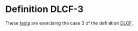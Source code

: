 # Definition DLCF-3

These [tests](.) are exercising the case 3 of the definition [DLCF](../dlcf/Readme.md).
